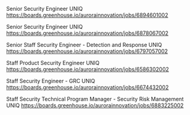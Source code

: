 Senior Security Engineer UNIQ https://boards.greenhouse.io/aurorainnovation/jobs/6894601002

Senior Security Engineer UNIQ https://boards.greenhouse.io/aurorainnovation/jobs/6878067002

Senior Staff Security Engineer - Detection and Response UNIQ https://boards.greenhouse.io/aurorainnovation/jobs/6797057002

Staff Product Security Engineer UNIQ https://boards.greenhouse.io/aurorainnovation/jobs/6586302002

Staff Security Engineer - GRC UNIQ https://boards.greenhouse.io/aurorainnovation/jobs/6674432002

Staff Security Technical Program Manager - Security Risk Management UNIQ https://boards.greenhouse.io/aurorainnovation/jobs/6883225002

